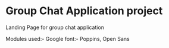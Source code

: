 # Group Chat Application project

Landing Page for group chat application

Modules used:-
Google font:- Poppins, Open Sans
